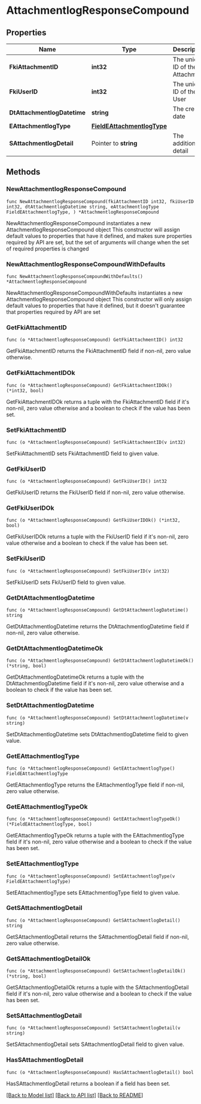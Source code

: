 # AttachmentlogResponseCompound

## Properties

Name | Type | Description | Notes
------------ | ------------- | ------------- | -------------
**FkiAttachmentID** | **int32** | The unique ID of the Attachment. | 
**FkiUserID** | **int32** | The unique ID of the User | 
**DtAttachmentlogDatetime** | **string** | The created date | 
**EAttachmentlogType** | [**FieldEAttachmentlogType**](FieldEAttachmentlogType.md) |  | 
**SAttachmentlogDetail** | Pointer to **string** | The additionnal detail | [optional] 

## Methods

### NewAttachmentlogResponseCompound

`func NewAttachmentlogResponseCompound(fkiAttachmentID int32, fkiUserID int32, dtAttachmentlogDatetime string, eAttachmentlogType FieldEAttachmentlogType, ) *AttachmentlogResponseCompound`

NewAttachmentlogResponseCompound instantiates a new AttachmentlogResponseCompound object
This constructor will assign default values to properties that have it defined,
and makes sure properties required by API are set, but the set of arguments
will change when the set of required properties is changed

### NewAttachmentlogResponseCompoundWithDefaults

`func NewAttachmentlogResponseCompoundWithDefaults() *AttachmentlogResponseCompound`

NewAttachmentlogResponseCompoundWithDefaults instantiates a new AttachmentlogResponseCompound object
This constructor will only assign default values to properties that have it defined,
but it doesn't guarantee that properties required by API are set

### GetFkiAttachmentID

`func (o *AttachmentlogResponseCompound) GetFkiAttachmentID() int32`

GetFkiAttachmentID returns the FkiAttachmentID field if non-nil, zero value otherwise.

### GetFkiAttachmentIDOk

`func (o *AttachmentlogResponseCompound) GetFkiAttachmentIDOk() (*int32, bool)`

GetFkiAttachmentIDOk returns a tuple with the FkiAttachmentID field if it's non-nil, zero value otherwise
and a boolean to check if the value has been set.

### SetFkiAttachmentID

`func (o *AttachmentlogResponseCompound) SetFkiAttachmentID(v int32)`

SetFkiAttachmentID sets FkiAttachmentID field to given value.


### GetFkiUserID

`func (o *AttachmentlogResponseCompound) GetFkiUserID() int32`

GetFkiUserID returns the FkiUserID field if non-nil, zero value otherwise.

### GetFkiUserIDOk

`func (o *AttachmentlogResponseCompound) GetFkiUserIDOk() (*int32, bool)`

GetFkiUserIDOk returns a tuple with the FkiUserID field if it's non-nil, zero value otherwise
and a boolean to check if the value has been set.

### SetFkiUserID

`func (o *AttachmentlogResponseCompound) SetFkiUserID(v int32)`

SetFkiUserID sets FkiUserID field to given value.


### GetDtAttachmentlogDatetime

`func (o *AttachmentlogResponseCompound) GetDtAttachmentlogDatetime() string`

GetDtAttachmentlogDatetime returns the DtAttachmentlogDatetime field if non-nil, zero value otherwise.

### GetDtAttachmentlogDatetimeOk

`func (o *AttachmentlogResponseCompound) GetDtAttachmentlogDatetimeOk() (*string, bool)`

GetDtAttachmentlogDatetimeOk returns a tuple with the DtAttachmentlogDatetime field if it's non-nil, zero value otherwise
and a boolean to check if the value has been set.

### SetDtAttachmentlogDatetime

`func (o *AttachmentlogResponseCompound) SetDtAttachmentlogDatetime(v string)`

SetDtAttachmentlogDatetime sets DtAttachmentlogDatetime field to given value.


### GetEAttachmentlogType

`func (o *AttachmentlogResponseCompound) GetEAttachmentlogType() FieldEAttachmentlogType`

GetEAttachmentlogType returns the EAttachmentlogType field if non-nil, zero value otherwise.

### GetEAttachmentlogTypeOk

`func (o *AttachmentlogResponseCompound) GetEAttachmentlogTypeOk() (*FieldEAttachmentlogType, bool)`

GetEAttachmentlogTypeOk returns a tuple with the EAttachmentlogType field if it's non-nil, zero value otherwise
and a boolean to check if the value has been set.

### SetEAttachmentlogType

`func (o *AttachmentlogResponseCompound) SetEAttachmentlogType(v FieldEAttachmentlogType)`

SetEAttachmentlogType sets EAttachmentlogType field to given value.


### GetSAttachmentlogDetail

`func (o *AttachmentlogResponseCompound) GetSAttachmentlogDetail() string`

GetSAttachmentlogDetail returns the SAttachmentlogDetail field if non-nil, zero value otherwise.

### GetSAttachmentlogDetailOk

`func (o *AttachmentlogResponseCompound) GetSAttachmentlogDetailOk() (*string, bool)`

GetSAttachmentlogDetailOk returns a tuple with the SAttachmentlogDetail field if it's non-nil, zero value otherwise
and a boolean to check if the value has been set.

### SetSAttachmentlogDetail

`func (o *AttachmentlogResponseCompound) SetSAttachmentlogDetail(v string)`

SetSAttachmentlogDetail sets SAttachmentlogDetail field to given value.

### HasSAttachmentlogDetail

`func (o *AttachmentlogResponseCompound) HasSAttachmentlogDetail() bool`

HasSAttachmentlogDetail returns a boolean if a field has been set.


[[Back to Model list]](../README.md#documentation-for-models) [[Back to API list]](../README.md#documentation-for-api-endpoints) [[Back to README]](../README.md)


